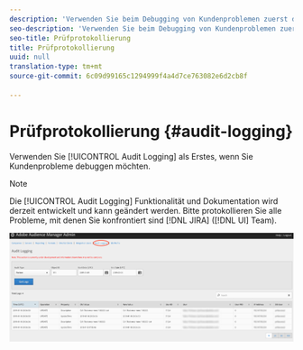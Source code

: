 ```yaml
---
description: 'Verwenden Sie beim Debugging von Kundenproblemen zuerst die Prüfprotokollierung. '
seo-description: 'Verwenden Sie beim Debugging von Kundenproblemen zuerst die Prüfprotokollierung. '
seo-title: Prüfprotokollierung
title: Prüfprotokollierung
uuid: null
translation-type: tm+mt
source-git-commit: 6c09d99165c1294999f4a4d7ce763082e6d2cb8f

---
```



# Prüfprotokollierung {#audit-logging}

Verwenden Sie [!UICONTROL  Audit Logging] als Erstes, wenn Sie Kundenprobleme debuggen möchten.

> [!NOTE]
>
> Die [!UICONTROL Audit Logging] Funktionalität und Dokumentation wird derzeit entwickelt und kann geändert werden. Bitte protokollieren Sie alle Probleme, mit denen Sie konfrontiert sind [!DNL JIRA] ([!DNL UI] Team).

![Prüfprotokollierungsansicht](assets/audit-logging-img.png)

<!-- 

In the **Audit Type** drop-down selector, choose between:

* [!UICONTROL Partner]
* [!UICONTROL User]
* [!UICONTROL Group]
* [!UICONTROL Datasource Summary]
* [!UICONTROL General Datasource]
* [!UICONTROL Merge Rule Datasource]
* [!UICONTROL Data Feed]
* [!UICONTROL Data Feed Subscription]
* [!UICONTROL Trait Summary]
* [!UICONTROL Trait Rule]
* [!UICONTROL Segment Summary]
* [!UICONTROL Destination Summary]
* [!UICONTROL Server to Server Destination]
* [!UICONTROL Derived Signal]
* [!UICONTROL Model]
* [!UICONTROL Segment Test Group]

The **Object ID** is the ID of the item you're researching. See the table below for which ID corresponds to the Object ID in each case:

Audit Type | Object ID |
---------|----------|
 [!UICONTROL Partner] | Partner ID - PID |
 [!UICONTROL User] | User ID |
 [!UICONTROL Group] | B3 |
 [!UICONTROL Datasource Summary] | Data Source ID |
 [!UICONTROL General Datasource] | Data Source ID |
 [!UICONTROL Merge Rule Datasource] | Data Source ID |
 [!UICONTROL Data Feed] | Data Feed ID |
 [!UICONTROL Data Feed Subscription] | Data Feed ID |
 [!UICONTROL Trait Summary] | SID (trait) |
 [!UICONTROL Trait Rule] | SID (trait) |
 [!UICONTROL Segment Summary] |  |
 [!UICONTROL Destination Summary] |  |
 [!UICONTROL Server-to-Server Destination]| N/A |
 [!UICONTROL Derived Signal] | N/A |
 [!UICONTROL Model] | N/A |
 [!UICONTROL Segment Test Group] | N/A |

 Use [!UICONTROL Start Date] ([!DNL UTC]) and [!UICONTROL End Date] ([!DNL UTC]) to narrow down the time interval of the logs.

 -->